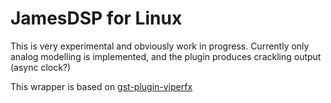 # JamesDSP for Linux
This is very experimental and obviously work in progress.
Currently only analog modelling is implemented, and the plugin produces crackling output (async clock?)

This wrapper is based on [gst-plugin-viperfx](https://github.com/ThePBone/gst-plugin-viperfx)
